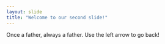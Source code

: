 ```yaml
---
layout: slide
title: "Welcome to our second slide!"
---
```

Once a father, always a father.
Use the left arrow to go back!
